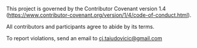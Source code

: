 This project is governed by the Contributor Covenant version 1.4 (https://www.contributor-covenant.org/version/1/4/code-of-conduct.html).

All contributors and participants agree to abide by its terms.

To report violations, send an email to [cj.taiudovicic@gmail.com](mailto:cj.taiudovicic@gmail.com)
